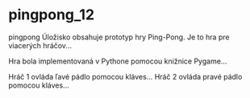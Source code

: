 # pingpong_12
pingpong
Úložisko obsahuje prototyp hry Ping-Pong. Je to hra pre viacerých hráčov...

Hra bola implementovaná v Pythone pomocou knižnice Pygame...

Hráč 1 ovláda ľavé pádlo pomocou kláves... Hráč 2 ovláda pravé pádlo pomocou kláves...
